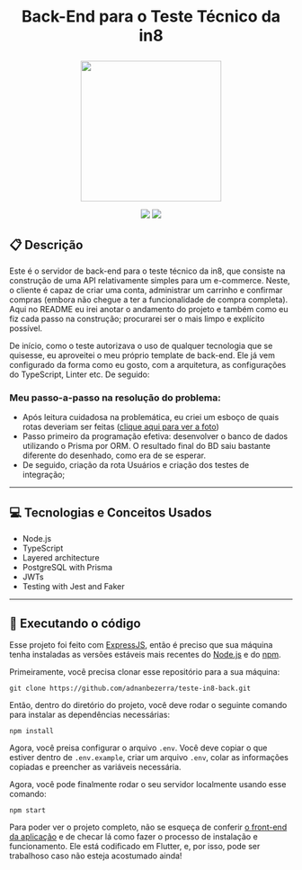 # <p align = "center"> Back-End para o Teste Técnico da in8</p>

<p align="center">
   <img src="https://in8.com.br/wp-content/themes/IN8/assets/images/logo-rodape.svg" width="250px"/>
</p>

<p align = "center">
   <img src="https://img.shields.io/badge/author-adnanbezerra-4dae71?style=flat-square" />
   <img src="https://img.shields.io/github/languages/count/adnanbezerra/teste-in8-back?color=4dae71&style=flat-square" />

</p>


##  :clipboard: Descrição

Este é o servidor de back-end para o teste técnico da in8, que consiste na construção de uma API relativamente simples para um e-commerce. Neste, o cliente é capaz de criar uma conta, administrar um carrinho e confirmar compras (embora não chegue a ter a funcionalidade de compra completa). Aqui no README eu irei anotar o andamento do projeto e também como eu fiz cada passo na construção; procurarei ser o mais limpo e explícito possível.

De início, como o teste autorizava o uso de qualquer tecnologia que se quisesse, eu aproveitei o meu próprio template de back-end. Ele já vem configurado da forma como eu gosto, com a arquitetura, as configurações do TypeScript, Linter etc. De seguido:

### Meu passo-a-passo na resolução do problema:

- Após leitura cuidadosa na problemática, eu criei um esboço de quais rotas deveriam ser feitas ([clique aqui para ver a foto](https://imgur.com/a/R8uh0ij))
- Passo primeiro da programação efetiva: desenvolver o banco de dados utilizando o Prisma por ORM. O resultado final do BD saiu bastante diferente do desenhado, como era de se esperar.
- De seguido, criação da rota Usuários e criação dos testes de integração;

***

## :computer:	 Tecnologias e Conceitos Usados

- Node.js
- TypeScript
- Layered architecture
- PostgreSQL with Prisma
- JWTs
- Testing with Jest and Faker

***

## 🏁 Executando o código

Esse projeto foi feito com [ExpressJS](https://github.com/expressjs/express), então é preciso que sua máquina tenha instaladas as versões estáveis mais recentes do [Node.js](https://nodejs.org/en/download/) e do [npm](https://www.npmjs.com/).

Primeiramente, você precisa clonar esse repositório para a sua máquina:

```
git clone https://github.com/adnanbezerra/teste-in8-back.git
```

Então, dentro do diretório do projeto, você deve rodar o seguinte comando para instalar as dependências necessárias:

```
npm install
```

Agora, você preisa configurar o arquivo `.env`. Você deve copiar o que estiver dentro de `.env.example`, criar um arquivo `.env`, colar as informações copiadas e preencher as variáveis necessária.

Agora, você pode finalmente rodar o seu servidor localmente usando esse comando:
```
npm start
```

Para poder ver o projeto completo, não se esqueça de conferir [o front-end da aplicação](https://github.com/adnanbezerra/teste-in8-front) e de checar lá como fazer o processo de instalação e funcionamento. Ele está codificado em Flutter, e, por isso, pode ser trabalhoso caso não esteja acostumado ainda!
